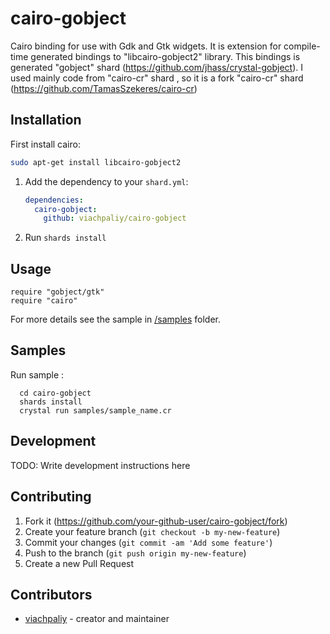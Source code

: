# cairo-gobject

Cairo binding for use with Gdk and Gtk widgets.
It is extension for compile-time generated bindings to "libcairo-gobject2" library.
This bindings is generated "gobject" shard (https://github.com/jhass/crystal-gobject).
I used mainly code from "cairo-cr" shard ,
so it is a fork "cairo-cr" shard (https://github.com/TamasSzekeres/cairo-cr)

## Installation

First install cairo:
```bash
sudo apt-get install libcairo-gobject2
```

1. Add the dependency to your `shard.yml`:

   ```yaml
   dependencies:
     cairo-gobject:
       github: viachpaliy/cairo-gobject
   ```

2. Run `shards install`

## Usage

```crystal
require "gobject/gtk"
require "cairo"
```
For more details see the sample in [/samples](/samples) folder.

## Samples

Run sample :
```shell
  cd cairo-gobject
  shards install
  crystal run samples/sample_name.cr
```

## Development

TODO: Write development instructions here

## Contributing

1. Fork it (<https://github.com/your-github-user/cairo-gobject/fork>)
2. Create your feature branch (`git checkout -b my-new-feature`)
3. Commit your changes (`git commit -am 'Add some feature'`)
4. Push to the branch (`git push origin my-new-feature`)
5. Create a new Pull Request

## Contributors

- [viachpaliy](https://github.com/your-github-user) - creator and maintainer
